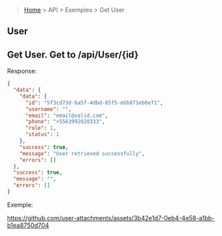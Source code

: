 > [Home](/README.md) > API > Exemples > Get User

## User

## Get User. Get to /api/User/{id}

Response:

```json
{
  "data": {
    "data": {
      "id": "5f3cd73d-ba5f-4dbd-85f5-ebb871eb6e71",
      "username": "",
      "email": "email@valid.com",
      "phone": "+5563992028333",
      "role": 1,
      "status": 1
    },
    "success": true,
    "message": "User retrieved successfully",
    "errors": []
  },
  "success": true,
  "message": "",
  "errors": []
}
```

Exemple:

https://github.com/user-attachments/assets/3b42e1d7-0eb4-4e58-a1bb-b1ea8750d704

